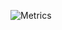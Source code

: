 ![Metrics](https://metrics.lecoq.io/MohamedElGhandour?template=classic&activity=1&isocalendar=1&languages=1&isocalendar.duration=half-year&activity.limit=5&activity.days=14&activity.filter=all&config.timezone=Africa%2FCairo&config.animated=true)

<!--
**MohamedElGhandour/MohamedElGhandour** is a ✨ _special_ ✨ repository because its `README.md` (this file) appears on your GitHub profile.

Here are some ideas to get you started:

- 🔭 I’m currently working on ...
- 🌱 I’m currently learning ...
- 👯 I’m looking to collaborate on ...
- 🤔 I’m looking for help with ...
- 💬 Ask me about ...
- 📫 How to reach me: ...
- 😄 Pronouns: ...
- ⚡ Fun fact: ...
-->
